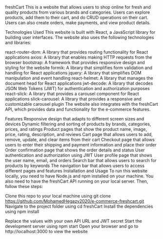 freshCart
This is a website that allows users to shop online for fresh and quality products from various brands and categories. Users can explore products, add them to their cart, and do CRUD operations on their cart. Users can also create orders, make payments, and view product details.

Technologies Used
This website is built with React, a JavaScript library for building user interfaces. The website also uses the following technologies and libraries:

react-router-dom: A library that provides routing functionality for React applications
axios: A library that enables making HTTP requests from the browser
bootstrap: A framework that provides responsive design and styling for the website
formik: A library that simplifies form validation and handling for React applications
jquery: A library that simplifies DOM manipulation and event handling
react-helmet: A library that manages the document head for React applications
jwt-decode: A library that decodes JSON Web Tokens (JWT) for authentication and authorization purposes
react-slick: A library that provides a carousel component for React applications
slick-carousel: A library that provides a responsive and customizable carousel plugin
The website also integrates with the freshCart API, which provides data and functionality for the e-commerce features.

Features
Responsive design that adapts to different screen sizes and devices
Dynamic filtering and sorting of products by brands, categories, prices, and ratings
Product pages that show the product name, image, price, rating, description, and reviews
Cart page that allows users to add, remove, update, and clear items from their cart
Checkout page that allows users to enter their shipping and payment information and place their order
Order confirmation page that shows the order details and status
User authentication and authorization using JWT 
User profile page that shows the user name, email, and orders
Search bar that allows users to search for products by keywords
The navigation bar that allows users to access different pages and features
Installation and Usage
To run this website locally, you need to have Node.js and npm installed on your machine. You also need to have the freshCart API running on your local server. Then, follow these steps:

Clone this repo to your local machine using git clone https://github.com/MohamedHegazy2020/e-commerce-freshcart.git
Navigate to the project folder using cd freshCart
Install the dependencies using npm install

Replace the values with your own API URL and JWT secret
Start the development server using npm start
Open your browser and go to http://localhost:3000 to view the website
